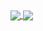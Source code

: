 <a href="https://github-readme-stats.vercel.app/api?username=eltfshr&count_private=true&show_icons=true&theme=radical&layout=compact">
  <img align="center" src="https://github-readme-stats.vercel.app/api?username=eltfshr&count_private=true&show_icons=true&theme=radical&layout=compact" />
</a>
<a  href="https://github-readme-stats.vercel.app/api/top-langs/?username=anuraghazra&layout=compact&theme=radical">
  <img align="center" src="https://github-readme-stats.vercel.app/api/top-langs/?username=anuraghazra&theme=radical" />
</a>


<!--
**eltfshr/eltfshr** is a ✨ _special_ ✨ repository because its `README.md` (this file) appears on your GitHub profile.

Here are some ideas to get you started:

- 🔭 I’m currently working on ...
- 🌱 I’m currently learning ...
- 👯 I’m looking to collaborate on ...
- 🤔 I’m looking for help with ...
- 💬 Ask me about ...
- 📫 How to reach me: ...
- 😄 Pronouns: ...
- ⚡ Fun fact: ...
-->
